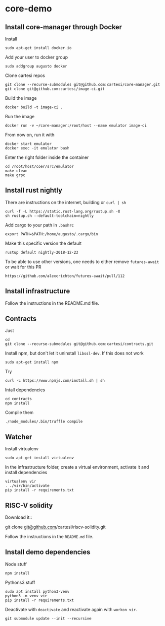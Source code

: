 # core-demo

## Install core-manager through Docker

Install

    sudo apt-get install docker.io

Add your user to docker group

    sudo addgroup augusto docker

Clone cartesi repos

    git clone --recurse-submodules git@github.com:cartesi/core-manager.git
    git clone git@github.com:cartesi/image-ci.git

Build the image

    docker build -t image-ci .

Run the image

    docker run -v ~/core-manager:/root/host --name emulator image-ci

From now on, run it with

    docker start emulator
    docker exec -it emulator bash

Enter the right folder inside the container

    cd /root/host/coer/src/emulator
    make clean
    make grpc

## Install rust nightly


There are instructions on the internet, building or `curl | sh`

    curl -f -L https://static.rust-lang.org/rustup.sh -O
    sh rustup.sh --default-toolchain=nightly

Add cargo to your path in `.bashrc`

    export PATH=$PATH:/home/augusto/.cargo/bin

Make this specific version the default

    rustup default nightly-2018-12-23

To be able to use other versions, one needs to either remove `futures-await` or wait for this PR

    https://github.com/alexcrichton/futures-await/pull/112

## Install infrastructure

Follow the instructions in the README.md file.

## Contracts

Just

    cd
    git clone --recurse-submodules git@github.com:cartesi/contracts.git

Install npm, but don't let it uninstall `libssl-dev`.
If this does not work

    sudo apt-get install npm

Try

    curl -L https://www.npmjs.com/install.sh | sh

Intall dependencies

    cd contracts
    npm install

Compile them

    ./node_modules/.bin/truffle compile

## Watcher

Install virtualenv

    sudo apt-get install virtualenv

In the infrastructure folder, create a virtual environment, activate it and install dependencies

    virtualenv vir
    . ./vir/bin/activate
    pip install -r requirements.txt

## RISC-V solidity

Download it::

   git clone git@github.com/cartesi/riscv-solidity.git

Follow the instructions in the `README.md` file.

## Install demo dependencies

Node stuff

    npm install

Pythons3 stuff

    sudo apt install python3-venv
    python3 -m venv vir
    pip install -r requirements.txt

Deactivate with `deactivate` and reactivate again with `workon vir`.

    git submodule update --init --recursive
